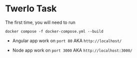 # Twerlo Task

The first time, you will need to run

```
docker compose -f docker-compose.yml --build
```

- Angular app work on `port 80` AKA `http://localhost/`

- Node app work on `port 3000` AKA `http://localhost:3000/`

